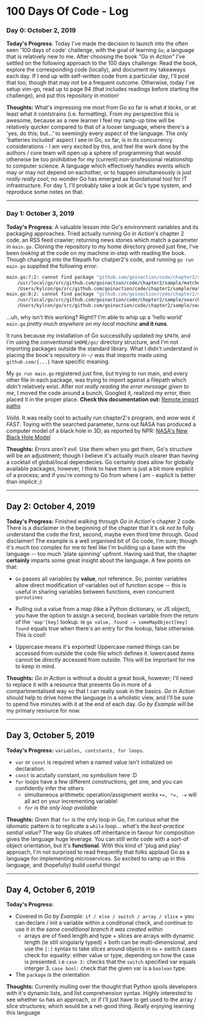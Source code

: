 # 100 Days Of Code - Log

### Day 0: October 2, 2019

**Today's Progress**: Today I've made the decision to launch into the often seen '100 days of code' challenge, with the goal of learning `Go`; a language that is relatively new to me. After choosing the book _"Go in Action"_ I've settled on the following approach to the 100 days challenge: Read the book, explore the corresponding code (locally), and document my takeaways each day. If I end up with self-written code from a particular day, I'll post that too; though that may not be a frequent outcome. Otherwise, today I've setup vim-go, read up to page 94 (that includes readings before starting the challenge), and put this repository in motion!

**Thoughts:** What's impressing me most from Go so far is what _it lacks_, or at least what it contstrains (i.e. formatting). From my perspective this is awesome, because as a new learner I feel my ramp-up time will be relatively quicker compared to that of a looser language, where there's a 'yes, do this; but...' to seemingly every aspect of the language. The only 'batteries included' aspect I see in Go, so far, is in its concurrency considerations - I am very excited by this, and feel the work done by the authors / core team will open up a sphere of programming that would otherwise be too prohibitive for my (current) non-professional relationship to computer science. A language which effectively handles events which may or may not depend on eachother, or to happen simultaneously is just _really really_ cool; no wonder Go has emerged as foundational tool for IT infrastructure. For day 1, I'll probably take a look at Go's type system, and reproduce some notes on that.

---

### Day 1: October 3, 2019

**Today's Progress**: A valuable lesson into Go's environment variables and its packaging approaches. Tried actually running _Go in Action_'s chapter 2 code, an RSS feed crawler; returning news stories which match a parameter in `main.go`. Cloning the repository to my home directory proved just fine, I've been _looking_ at the code on my machine in-step with reading the book. Though changing into the filepath for chatper2's code, and running `go run main.go` supplied the following error:

```bash
main.go:7:2: cannot find package "github.com/goinaction/code/chapter2/sample/matchers" in any of:
	/usr/local/go/src/github.com/goinaction/code/chapter2/sample/matchers (from $GOROOT)
	/Users/kylcon/go/src/github.com/goinaction/code/chapter2/sample/matchers (from $GOPATH)
main.go:8:2: cannot find package "github.com/goinaction/code/chapter2/sample/search" in any of:
	/usr/local/go/src/github.com/goinaction/code/chapter2/sample/search (from $GOROOT)
	/Users/kylcon/go/src/github.com/goinaction/code/chapter2/sample/search (from $GOPATH)
```

...uh, why isn't this working? Right!? I'm able to whip up a 'hello world' `main.go` _pretty much anywhere on my local machine_ **and it runs**.

It runs because my installation of Go successfully updated my `$PATH`, and I'm using the conventional `$HOME/go/` directory structure, and I'm not importing packages outside the standard library. What I didn't understand in placing the book's repository in `~/` was that imports made using `github.com/{...}` have specific meaning.

My `go run main.go` registered just fine, but trying to run main, and every other file in each package, was trying to import against a filepath which didn't relatively exist. After _not really reading the error message given to me_, I moved the code around a bunch, Googled it, realized my error, then placed it in the proper place.
**Check this documentation out:** [Remote import paths](https://golang.org/cmd/go/#hdr-Remote_import_paths)

_Voilá_. It was really cool to actually run chapter2's program, and _wow was it FAST_. Toying with the searched parameter, turns out NASA has produced a computer model of a black hole in 3D; as reported by NPR: [NASA's New Black Hole Model
](https://www.npr.org/2019/10/03/766706899/nasas-new-black-hole-model)

**Thoughts:** _Errors aren't evil_. Use them when you get them, Go's structure will be an adjustment; though I believe it's actually much clearer than having a cocktail of global/local dependecies. Go certainly does allow for globally available packages, however, I think to have them is just a bit more explicit of a process; and if you're coming to Go from where I am - explicit is better than implicit ;)

---

## Day 2: October 4, 2019

**Today's Progress:**
Finished walking through _Go in Action_'s chapter 2 code. There is a disclaimer in the beginning of the chapter that it's ok _not to_ fully understand the code the first, second, maybe even third time through. Good disclaimer! The example is a well organised bit of Go code, I'm sure; though it's _much too_ complex for me to feel like I'm building up a base with the language -- too much 'plate spinning' upfront. Having said that, the chapter **certainly** imparts some great insight about the language. A few points on that:

- `Go` passes all variables by **value**, not reference. So, pointer variables allow direct modification of variables out of function scope -- this is useful in sharing variables between functions, even concurrent `goroutines`
- Pulling out a value from a map (like a Python dictionary, or JS object), you have the option to assign a second, boolean variable from the return of the `'map'[key]` lookup.
  ie
  `go value, found := someMapObject[key]`
  `found` equals true when there's an entry for the lookup, false otherwise. This is cool!

- Uppercase means it's exported! Uppercase named things can be accessed from outside the code file which defines it. lowercased items cannot be _directly_ accessed from outside. This will be important for me to keep in mind.

**Thoughts:** _Go in Action_ is without a doubt a great book, however; I'll need to replace it with a resource that presents Go in more of a compartmentalised way so that I can really soak in the basics. _Go in Action_ should help to drive home the language in a wholistic view, and I'll be sure to spend five minutes with it at the end of each day. _Go by Example_ will be my primary resource for now.

---

## Day 3, October 5, 2019

**Today's Progress:** `variables, contstants, for loops`.

- `var` or `const` is required when a named value isn't initialized on declaration.
- `const` is acutally constant, no symbolism here :D
- `for` loops have a few different constructions, get one, and you can confidently infer the others
  - simultaneous arithmetic operation/assignment works `+=, *=, -=` will all act on your incrementing variable!
  - _`for` is the only loop available_

**Thoughts:** Given that `for` is the only loop in Go, I'm curious what the idiomatic pattern is to replicate a `while` loop... _what's the best-practice sential value?_ The way Go shakes off inheritance in favour for composition gives the language huge leverage. You can still _write_ code with a sort-of object orientation, but it's **functional**. With this kind of 'plug and play' approach, I'm not surprised to read frequently that folks applaud Go as a language for implementing microservices. So excited to ramp up in this language, and (hopefully) build useful things!

---

## Day 4, October 6, 2019

**Today's Progress:**

- Covered in _Go by Example_: `if / else / switch / array / slice` + you can declare / init a variable within a conditional check, and continue to use it in the _same conditional branch it was created within_
  - arrays are of fixed length and type + slices are arrays with dynamic length (ie still singularly typed) + both can be multi-dimensional, and use the `[:]` syntax to take _slices_
    around objects in `Go` + switch cases check for equality: either value or type, depending on how the case is presented. i.e `case 3:` checks that the `switch` specified var equals interger 3. `case bool:` check that the given var is a `boolean` type.
- The `package` _is_ the orientation

**Thoughts:** Currently mulling over the thought that Python spoils developers with it's dynamic lists, and list comprehension syntax. Highly interested to see whether `Go` has an approach, or if I'll just have to get used to the array / slice structures; which would be a net-good thing. Really enjoying learning this language
